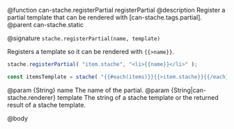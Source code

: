 @function can-stache.registerPartial registerPartial
@description Register a partial template that can be rendered with [can-stache.tags.partial].
@parent can-stache.static

@signature `stache.registerPartial(name, template)`

Registers a template so it can be rendered with `{{>name}}`.

```js
stache.registerPartial( "item.stache", "<li>{{name}}</li>" );

const itemsTemplate = stache( "{{#each(items)}}{{>item.stache}}{{/each}}" );
```

@param {String} name The name of the partial.
@param {String|can-stache.renderer} template The string of a stache template or the
returned result of a stache template.

@body
